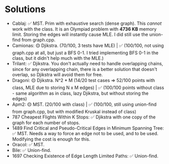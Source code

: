 # Solutions

* Cablaj: ✅ MST. Prim with exhaustive search (dense graph). This _cannot_ work with the class. It is an Olympiad problem with **4736 KB** memory limit. Storing the edges will instantly cause MLE. I did still use the union-find from graph.cpp.
* Camionas: 🟡 Djikstra. (70/100, 3 tests have MLE) | ✅ (100/100, not using graph.cpp at all, but just a BFS 0-1. I tried implementing BFS 0-1 in the class, but it didn't help much with the MLE.)
* Trilant: ✅ Djikstra. You don't actually need to handle overlapping chains, since for any overlapping chain, there is a better solution that doesn't overlap, so Djikstra will avoid them for free.
* Dragoni: 🟡 Djikstra. N^2 * M (14/20 test cases => 52/100 points with class, MLE due to storing N x M edges) | ✅ (100/100 points without class - same algorithm as in class, lazy Djikstra, but without storing the edges)
* Apm2: 🟡 MST. (20/100 with class) | ✅ (100/100, still using union-find from graph.cpp, but with modified Kruskal instead of class)
* 787 Cheapest Flights Within K Stops: ✅ Djikstra with one copy of the graph for each number of stops.
* 1489 Find Critical and Pseudo-Critical Edges in Minimum Spanning Tree: ✅ MST. Needs a way to force an edge not to be used, and to be used. Modifying the cost is enough for this.
* Oracol: ✅ MST.
* Bile: ✅ Union-find.
* 1697 Checking Existence of Edge Length Limited Paths: ✅ Union-find.
